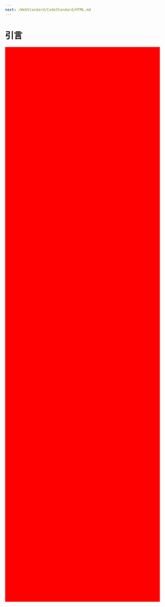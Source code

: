 ```yaml
---
next: /WebStandard/CodeStandard/HTML.md
---
```


# 引言

<div style="height: 1800px; background: red;">
</div>

